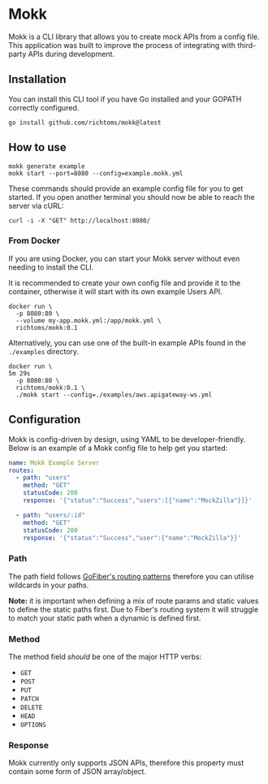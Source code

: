 # Mokk

Mokk is a CLI library that allows you to create mock APIs from a config file.
This application was built to improve the process of integrating with third-party APIs during development.

## Installation

You can install this CLI tool if you have Go installed and your GOPATH correctly configured.

```shell
go install github.com/richtoms/mokk@latest
```

## How to use

```shell
mokk generate example
mokk start --port=8080 --config=example.mokk.yml
```
These commands should provide an example config file for you to get started.
If you open another terminal you should now be able to reach the server via cURL:

```shell
curl -i -X "GET" http://localhost:8080/
```

### From Docker

If you are using Docker, you can start your Mokk server without even needing to install the CLI.

It is recommended to create your own config file and provide it to the container, otherwise it will start with its own example Users API.

```shell
docker run \
  -p 8080:80 \
  --volume my-app.mokk.yml:/app/mokk.yml \
  richtoms/mokk:0.1
```

Alternatively, you can use one of the built-in example APIs found in the `./examples` directory.

```shell
docker run \                                                                                            5m 29s
  -p 8080:80 \
  richtoms/mokk:0.1 \
  ./mokk start --config=./examples/aws.apigateway-ws.yml
```

## Configuration

Mokk is config-driven by design, using YAML to be developer-friendly. Below is an example of a Mokk config 
file to help get you started:

```yaml
name: Mokk Example Server
routes:
  - path: "users"
    method: "GET"
    statusCode: 200
    response: '{"status":"Success","users":[{"name":"MockZilla"}]}'

  - path: "users/:id"
    method: "GET"
    statusCode: 200
    response: '{"status":"Success","user":{"name":"MockZilla"}}'
```

### Path

The path field follows [GoFiber's routing patterns](https://docs.gofiber.io/guide/routing#paths) therefore you can utilise wildcards in your paths.

**Note:** it is important when defining a mix of route params and static values to define the static paths first. Due to Fiber's routing system it will struggle to match your static path when a dynamic is defined first.

### Method

The method field *should* be one of the major HTTP verbs:

- `GET`
- `POST`
- `PUT`
- `PATCH`
- `DELETE` 
- `HEAD`
- `OPTIONS`

### Response

Mokk currently only supports JSON APIs, therefore this property must contain some form of JSON array/object.
